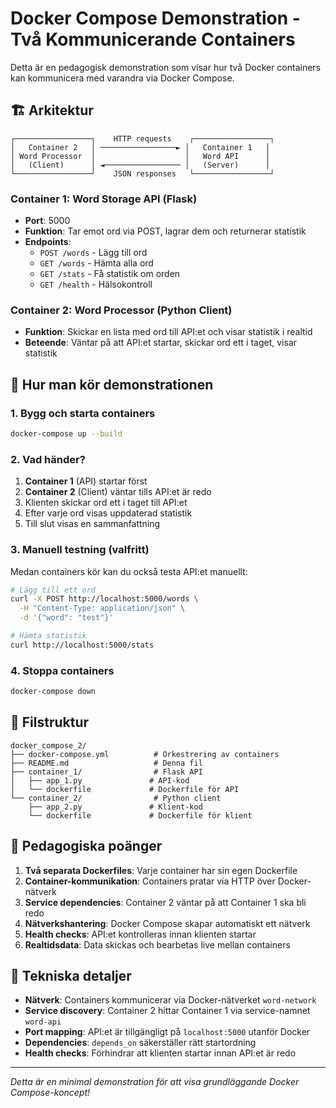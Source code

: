 # Docker Compose Demonstration - Två Kommunicerande Containers

Detta är en pedagogisk demonstration som visar hur två Docker containers kan kommunicera med varandra via Docker Compose.

## 🏗️ Arkitektur

```
┌─────────────────┐    HTTP requests    ┌─────────────────┐
│   Container 2   │ ─────────────────► │   Container 1   │
│ Word Processor  │                    │   Word API      │
│   (Client)      │ ◄───────────────── │   (Server)      │
└─────────────────┘    JSON responses   └─────────────────┘
```

### Container 1: Word Storage API (Flask)
- **Port**: 5000
- **Funktion**: Tar emot ord via POST, lagrar dem och returnerar statistik
- **Endpoints**:
  - `POST /words` - Lägg till ord
  - `GET /words` - Hämta alla ord
  - `GET /stats` - Få statistik om orden
  - `GET /health` - Hälsokontroll

### Container 2: Word Processor (Python Client)
- **Funktion**: Skickar en lista med ord till API:et och visar statistik i realtid
- **Beteende**: Väntar på att API:et startar, skickar ord ett i taget, visar statistik

## 🚀 Hur man kör demonstrationen

### 1. Bygg och starta containers
```bash
docker-compose up --build
```

### 2. Vad händer?
1. **Container 1** (API) startar först
2. **Container 2** (Client) väntar tills API:et är redo
3. Klienten skickar ord ett i taget till API:et
4. Efter varje ord visas uppdaterad statistik
5. Till slut visas en sammanfattning

### 3. Manuell testning (valfritt)
Medan containers kör kan du också testa API:et manuellt:

```bash
# Lägg till ett ord
curl -X POST http://localhost:5000/words \
  -H "Content-Type: application/json" \
  -d '{"word": "test"}'

# Hämta statistik
curl http://localhost:5000/stats
```

### 4. Stoppa containers
```bash
docker-compose down
```

## 📁 Filstruktur

```
docker_compose_2/
├── docker-compose.yml          # Orkestrering av containers
├── README.md                   # Denna fil
├── container_1/                # Flask API
│   ├── app_1.py               # API-kod
│   └── dockerfile             # Dockerfile för API
└── container_2/                # Python client
    ├── app_2.py               # Klient-kod
    └── dockerfile             # Dockerfile för klient
```

## 🎯 Pedagogiska poänger

1. **Två separata Dockerfiles**: Varje container har sin egen Dockerfile
2. **Container-kommunikation**: Containers pratar via HTTP över Docker-nätverk
3. **Service dependencies**: Container 2 väntar på att Container 1 ska bli redo
4. **Nätverkshantering**: Docker Compose skapar automatiskt ett nätverk
5. **Health checks**: API:et kontrolleras innan klienten startar
6. **Realtidsdata**: Data skickas och bearbetas live mellan containers

## 🔧 Tekniska detaljer

- **Nätverk**: Containers kommunicerar via Docker-nätverket `word-network`
- **Service discovery**: Container 2 hittar Container 1 via service-namnet `word-api`
- **Port mapping**: API:et är tillgängligt på `localhost:5000` utanför Docker
- **Dependencies**: `depends_on` säkerställer rätt startordning
- **Health checks**: Förhindrar att klienten startar innan API:et är redo

---

*Detta är en minimal demonstration för att visa grundläggande Docker Compose-koncept!*
